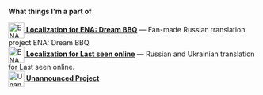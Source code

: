**What things I'm a part of**

<a href="https://github.com/bazelik-null/ENAbbq_rus">
  <img src="https://i.postimg.cc/2y2BHk1x/RUSENA.png" alt="ENA Russian Localization" width="32" align="absmiddle" />
</a>
<a href="https://github.com/bazelik-null/ENAbbq_rus"><strong>Localization for ENA: Dream BBQ</strong></a> — Fan-made Russian translation project ENA: Dream BBQ.
<br>
<a href="https://github.com/qwook/lastseenonline">
  <img src="https://i.postimg.cc/0NYjWk3J/image.png" alt="ENA Russian Localization" width="32" align="absmiddle" />
</a>
<a href="https://github.com/qwook/lastseenonline"><strong>Localization for Last seen online</strong></a> — Russian and Ukrainian translation for Last seen online.
<br>
<a href="https://github.com/qwook/lastseenonline">
  <img src="https://i.postimg.cc/Hny47mxH/image.png" alt="Unannounced Project" width="32" align="absmiddle" />
</a>
<a href="https://sholdue.world/"><strong>Unannounced Project</strong></a> 
